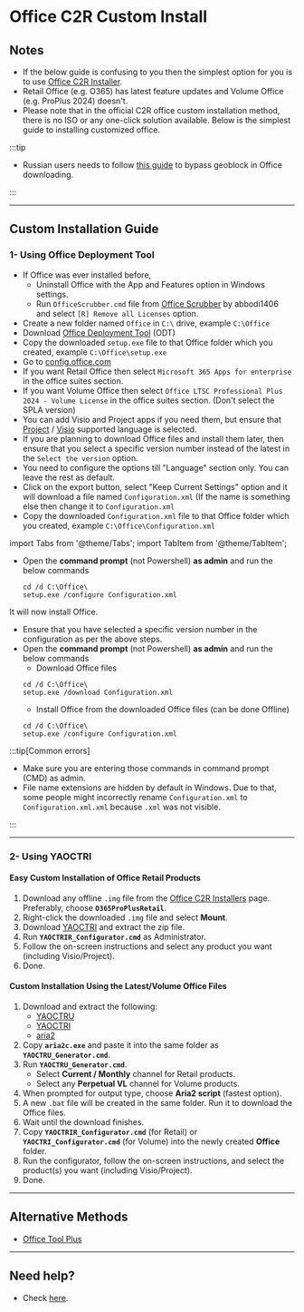 # Office C2R Custom Install

## Notes

-   If the below guide is confusing to you then the simplest option for you is to use [Office C2R Installer](office_c2r_links.md).
-   Retail Office (e.g. O365) has latest feature updates and Volume Office (e.g. ProPlus 2024) doesn't.
-   Please note that in the official C2R office custom installation method, there is no ISO or any one-click solution available. Below is the simplest guide to installing customized office.

:::tip

-   Russian users needs to follow [this guide](bypass-microsoft-geoblocking.md) to bypass geoblock in Office downloading.

:::

---

## Custom Installation Guide

### 1- Using Office Deployment Tool

-   If Office was ever installed before,
	- Uninstall Office with the App and Features option in Windows settings.
	- Run `OfficeScrubber.cmd` file from [Office Scrubber](https://github.com/abbodi1406/WHD/raw/master/scripts/OfficeScrubber_14.zip) by abbodi1406 and select `[R] Remove all Licenses` option.
-   Create a new folder named `Office` in `C:\` drive, example `C:\Office`
-   Download [Office Deployment Tool](https://officecdn.microsoft.com/pr/wsus/setup.exe) (ODT)
-   Copy the downloaded `setup.exe` file to that Office folder which you created, example `C:\Office\setup.exe`
-   Go to [config.office.com](https://config.office.com/deploymentsettings)
-   If you want Retail Office then select `Microsoft 365 Apps for enterprise` in the office suites section.
-   If you want Volume Office then select `Office LTSC Professional Plus 2024 - Volume License` in the office suites section. (Don't select the SPLA version)
-   You can add Visio and Project apps if you need them, but ensure that [Project](https://learn.microsoft.com/en-us/projectonline/supported-languages-for-project-online) / [Visio](https://support.microsoft.com/en-us/office/display-languages-supported-in-the-visio-desktop-app-a921983e-fd5d-45ef-8af1-cedf70c53d75) supported language is selected.
-   If you are planning to download Office files and install them later, then ensure that you select a specific version number instead of the latest in the `Select the version` option.
-   You need to configure the options till "Language" section only. You can leave the rest as default.
-   Click on the export button, select "Keep Current Settings" option and it will download a file named `Configuration.xml` (If the name is something else then change it to `Configuration.xml`
-   Copy the downloaded `Configuration.xml` file to that Office folder which you created, example `C:\Office\Configuration.xml`

import Tabs from '@theme/Tabs';
import TabItem from '@theme/TabItem';

<Tabs>
<TabItem value="direct_install" label="Direct Install" default>

-   Open the **command prompt** (not Powershell) **as admin** and run the below commands  
    ```         
    cd /d C:\Office\
    setup.exe /configure Configuration.xml
    ```

It will now install Office.

</TabItem>

<TabItem value="download_and_install" label="Download and then install" default>

-	Ensure that you have selected a specific version number in the configuration as per the above steps.
-   Open the **command prompt** (not Powershell) **as admin** and run the below commands  
	- Download Office files
    ```         
    cd /d C:\Office\
    setup.exe /download Configuration.xml
    ```
	- Install Office from the downloaded Office files (can be done Offline)
	```
	cd /d C:\Office\
    setup.exe /configure Configuration.xml
    ```

</TabItem>
</Tabs>

:::tip[Common errors]

- Make sure you are entering those commands in command prompt (CMD) as admin.
- File name extensions are hidden by default in Windows. Due to that, some people might incorrectly rename `Configuration.xml` to `Configuration.xml.xml` because `.xml` was not visible.

:::

---

### 2- Using YAOCTRI

#### Easy Custom Installation of Office Retail Products
1. Download any offline `.img` file from the [Office C2R Installers](office_c2r_links.md) page. Preferably, choose **`O365ProPlusRetail`**.  
2. Right-click the downloaded `.img` file and select **Mount**.  
3. Download [YAOCTRI](https://github.com/abbodi1406/WHD/raw/master/scripts/YAOCTRI_v11.2.zip) and extract the zip file.  
4. Run **`YAOCTRIR_Configurator.cmd`** as Administrator.  
5. Follow the on-screen instructions and select any product you want (including Visio/Project).  
6. Done.  

#### Custom Installation Using the Latest/Volume Office Files
1. Download and extract the following:  
   - [YAOCTRU](https://github.com/abbodi1406/WHD/raw/master/scripts/YAOCTRU_v11.0.zip)  
   - [YAOCTRI](https://github.com/abbodi1406/WHD/raw/master/scripts/YAOCTRI_v11.2.zip)  
   - [aria2](https://github.com/aria2/aria2/releases/download/release-1.37.0/aria2-1.37.0-win-32bit-build1.zip)  
2. Copy **`aria2c.exe`** and paste it into the same folder as **`YAOCTRU_Generator.cmd`**.  
3. Run **`YAOCTRU_Generator.cmd`**.  
   - Select **Current / Monthly** channel for Retail products.  
   - Select any **Perpetual VL** channel for Volume products.  
4. When prompted for output type, choose **Aria2 script** (fastest option).  
5. A new `.bat` file will be created in the same folder. Run it to download the Office files.  
6. Wait until the download finishes.  
7. Copy **`YAOCTRIR_Configurator.cmd`** (for Retail) or **`YAOCTRI_Configurator.cmd`** (for Volume) into the newly created **Office** folder.  
8. Run the configurator, follow the on-screen instructions, and select the product(s) you want (including Visio/Project).  
9. Done.  

---

## Alternative Methods

-   [Office Tool Plus](http://otp.landian.vip/)

---

## Need help?

-   Check [here](troubleshoot.md).
